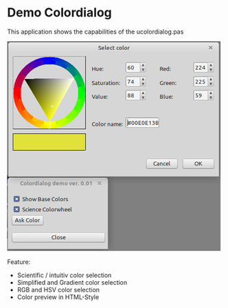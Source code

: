 # Demo Colordialog 
This application shows the capabilities of the ucolordialog.pas

![](preview.png)

Feature:
- Scientific / intuitiv color selection
- Simplified and Gradient color selection
- RGB and HSV color selection
- Color preview in HTML-Style
